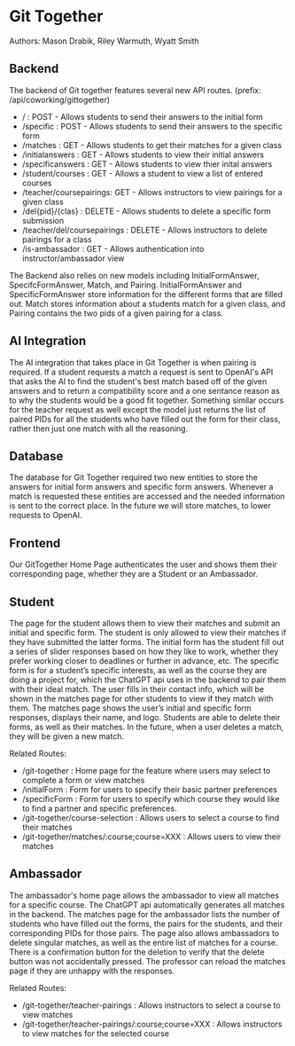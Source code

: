 # Git Together

Authors: Mason Drabik, Riley Warmuth, Wyatt Smith

## Backend

The backend of Git together features several new API routes. (prefix: /api/coworking/gittogether)

- / : POST - Allows students to send their answers to the initial form
- /specific : POST - Allows students to send their answers to the specific form
- /matches : GET - Allows students to get their matches for a given class
- /initialanswers : GET - Allows students to view their initial answers
- /specificanswers : GET - Allows students to view thier inital answers
- /student/courses : GET - Allows a student to view a list of entered courses
- /teacher/coursepairings: GET - Allows instructors to view pairings for a given class
- /del{pid}/{clas} : DELETE - Allows students to delete a specific form submission
- /teacher/del/coursepairings : DELETE - Allows instructors to delete pairings for a class
- /is-ambassador : GET - Allows authentication into instructor/ambassador view

The Backend also relies on new models including InitialFormAnswer, SpecifcFormAnswer, Match, and Pairing. InitialFormAnswer and SpecificFormAnswer store information for the different forms that are filled out. Match stores information about a students match for a given class, and Pairing contains the two pids of a given pairing for a class.

## AI Integration

The AI integration that takes place in Git Together is when pairing is required. If a student requests a match a request is sent to OpenAI's API that asks the AI to find the student's best match based off of the given answers and to return a compatibility score and a one sentance reason as to why the students would be a good fit together. Something similar occurs for the teacher request as well except the model just returns the list of paired PIDs for all the students who have filled out the form for their class, rather then just one match with all the reasoning.

## Database

The database for Git Together required two new entities to store the answers for initial form answers and specific form answers. Whenever a match is requested these entities are accessed and the needed information is sent to the correct place. In the future we will store matches, to lower requests to OpenAI.

## Frontend

Our GitTogether Home Page authenticates the user and shows them their corresponding page, whether they are a Student or an Ambassador.

## Student

The page for the student allows them to view their matches and submit an initial and specific form. The student is only allowed to view their matches if they have submitted the latter forms. The initial form has the student fill out a series of slider responses based on how they like to work, whether they prefer working closer to deadlines or further in advance, etc. The specific form is for a student’s specific interests, as well as the course they are doing a project for, which the ChatGPT api uses in the backend to pair them with their ideal match. The user fills in their contact info, which will be shown in the matches page for other students to view if they match with them. The matches page shows the user’s initial and specific form responses, displays their name, and logo. Students are able to delete their forms, as well as their matches. In the future, when a user deletes a match, they will be given a new match.

Related Routes:

- /git-together : Home page for the feature where users may select to complete a form or view matches
- /initialForm : Form for users to specify their basic partner preferences
- /specificForm : Form for users to specify which course they would like to find a partner and specific preferences.
- /git-together/course-selection : Allows users to select a course to find their matches
- /git-together/matches/:course;course=XXX : Allows users to view their matches

## Ambassador

The ambassador's home page allows the ambassador to view all matches for a specific course. The ChatGPT api automatically generates all matches in the backend. The matches page for the ambassador lists the number of students who have filled out the forms, the pairs for the students, and their corresponding PIDs for those pairs. The page also allows ambassadors to delete singular matches, as well as the entire list of matches for a course. There is a confirmation button for the deletion to verify that the delete button was not accidentally pressed. The professor can reload the matches page if they are unhappy with the responses.

Related Routes:

- /git-together/teacher-pairings : Allows instructors to select a course to view matches
- /git-together/teacher-pairings/:course;course=XXX : Allows instructors to view matches for the selected course
